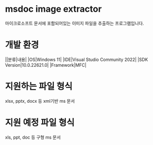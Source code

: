 ﻿# msdoc image extractor

마이크로소프트 문서에 포함되어있는 이미지 파일을 추출하는 프로그램입니다.

# 개발 환경
||분류|내용|
|OS|Windows 11|
|IDE|Visual Studio Community 2022|
|SDK Version|10.0.22621.0|
|Framework|MFC|


# 지원하는 파일 형식
xlsx, pptx, docx 등 xml기반 ms 문서

# 지원 예정 파일 형식
xls, ppt, doc 등 구형 ms 문서

